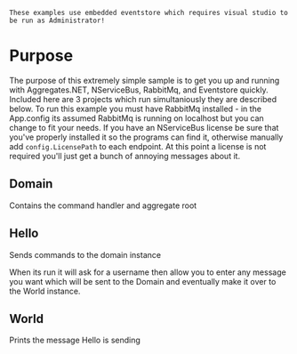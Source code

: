 
`These examples use embedded eventstore which requires visual studio to be run as Administrator!`

Purpose
=======
The purpose of this extremely simple sample is to get you up and running with Aggregates.NET, NServiceBus, RabbitMq, and Eventstore quickly.  Included here are 3 projects which run simultaniously they are described below.
To run this example you must have RabbitMq installed - in the App.config its assumed RabbitMq is running on localhost but you can change to fit your needs.
If you have an NServiceBus license be sure that you've properly installed it so the programs can find it, otherwise manually add `config.LicensePath` to each endpoint.  At this point a license is not required you'll just get a bunch of annoying messages about it.

Domain
------
Contains the command handler and aggregate root

Hello
-----
Sends commands to the domain instance

When its run it will ask for a username then allow you to enter any message you want which will be sent to the Domain and eventually make it over to the World instance.

World
-----
Prints the message Hello is sending